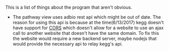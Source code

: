 This is a list of things about the program that aren't obvious.

- The pathway view uses adbio rest api which might be out of date. The reason for using this api is because at the time(6/13/2017) kegg doesn't have support for [CORS](https://developer.mozilla.org/en-US/docs/Web/HTTP/Access_control_CORS)
which doesn't allow for a website to use an ajax call to another website that doesn't have the same domain. To fix this the website would
require a new backend server, maybe nodejs that would provide the necessary api to relay kegg's api.
